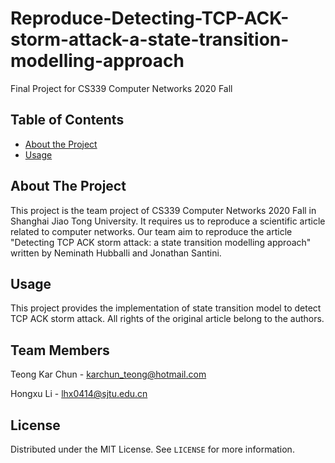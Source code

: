 # Reproduce-Detecting-TCP-ACK-storm-attack-a-state-transition-modelling-approach
Final Project for CS339 Computer Networks 2020 Fall

<!-- TABLE OF CONTENTS -->
## Table of Contents

* [About the Project](#about-the-project)
* [Usage](#usage)


<!-- ABOUT THE PROJECT -->
## About The Project
This project is the team project of CS339 Computer Networks 2020 Fall
in Shanghai Jiao Tong University. It requires us to reproduce a scientific
article related to computer networks. Our team aim to reproduce the article "Detecting TCP ACK storm attack: a state
transition modelling approach" written by Neminath Hubballi and Jonathan Santini. 

<!-- USAGE -->
## Usage
This project provides the implementation of state transition 
model to detect TCP ACK storm attack. All rights of the original article 
belong to the authors.


<!-- TEAM MEMBERS -->
## Team Members

Teong Kar Chun - karchun_teong@hotmail.com

Hongxu Li - lhx0414@sjtu.edu.cn

<!-- LICENSE -->
## License
Distributed under the MIT License. See `LICENSE` for more information.

